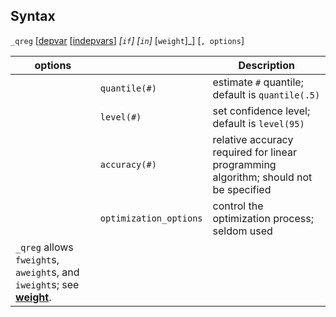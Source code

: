 ## Syntax

`_qreg`
\[[depvar](http://www.stata.com/help.cgi?depvar)
\[[indepvars](http://www.stata.com/help.cgi?indepvars)\]
_\[`if`\] \[`in`\]_ <span
class="command">\[`weight`\]_\] \[`, options`\]

| options                                                                                                                                                |                        | Description                                                                          |
|--------------------------------------------------------------------------------------------------------------------------------------------------------|------------------------|--------------------------------------------------------------------------------------|
|                                                                                                                                                        | `quantile(#)`          | estimate `#` quantile; default is `quantile(.5)`                                     |
|                                                                                                                                                        | `level(#)`             | set confidence level; default is `level(95)`                                         |
|                                                                                                                                                        | `accuracy(#)`          | relative accuracy required for linear programming algorithm; should not be specified |
|                                                                                                                                                        | `optimization_options` | control the optimization process; seldom used                                        |
| `_qreg` allows `fweight`s, `aweight`s, and `iweight`s; see [<strong>weight</strong>](http://www.stata.com/help.cgi?weight). |                        |                                                                                      |
